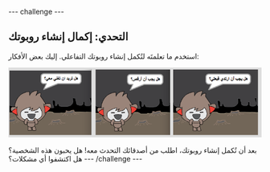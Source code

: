 \--- challenge \---

## التحدي: إكمال إنشاء روبوتك

استخدم ما تعلمتَه لتُكمل إنشاء روبوتك التفاعلي. إليك بعض الأفكار:

![أفكار الروبوت](images/chatbot-ideas.png)

بعد أن تُكمل إنشاء روبوتك، اطلب من أصدقائك التحدث معه! هل يحبون هذه الشخصية؟ هل اكتشفوا أي مشكلات؟ \--- /challenge \---
